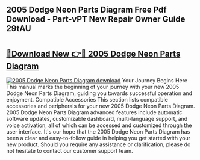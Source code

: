 ## 2005 Dodge Neon Parts Diagram Free Pdf Download - Part-vPT New Repair Owner Guide 29tAU

# <h2><a href="http://dfmz1mp.blite.top/?on=2005+Dodge+Neon+Parts+Diagram">🔗Download New 👉🔴 2005 Dodge Neon Parts Diagram</a></h2>

[![2005 Dodge Neon Parts Diagram download](https://i.imgur.com/lujVjoI.png)](http://dfmz1mp.blite.top/?on=2005+Dodge+Neon+Parts+Diagram)
Your Journey Begins Here This manual marks the beginning of your journey with your new 2005 Dodge Neon Parts Diagram, guiding you towards successful operation and enjoyment. Compatible Accessories This section lists compatible accessories and peripherals for your new 2005 Dodge Neon Parts Diagram. 2005 Dodge Neon Parts Diagram advanced features include automatic software updates, customizable dashboard, multi-language support, and voice activation, all of which can be accessed and customized through the user interface. It's our hope that the 2005 Dodge Neon Parts Diagram has been a clear and easy-to-follow guide in helping you get started with your new product. Should you require any assistance or clarification, please do not hesitate to contact our customer support team.
